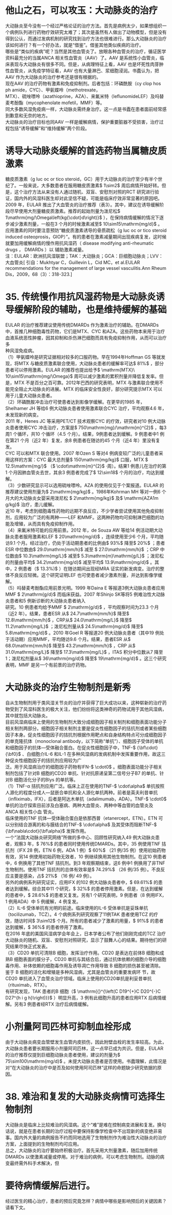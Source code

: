 # 他山之石，可以攻玉：大动脉炎的治疗  
大动脉炎至今没有一个经过严格论证的治疗方法。首先是病例太少，如果想组织一个病例队列进行药物疗效研究太难了；其次是虽然有人做出了动物模型，但是没有得到公认，而通过发病机制的研究找到治疗方法也很难进行。那么大动脉炎的治疗该如何进行？有一个好办法，就是“借鉴”。借鉴其他类似疾病的治疗。  
哪些是“类似的疾病”呢？当然是其他血管炎了。放眼各种血管炎的治疗，循证医学资料最充分的当属ANCA 相关性血管炎（AAV）了。AAV 是系统性小血管炎，临床表现与大动脉炎有很多不同。但是，从病理特征上看，AAV 也是坏死性肉芽肿性血管炎，从免疫学特征看，AAV 也有大量淋巴、浆细胞浸润。书蠹认为，把AAV 作为大动脉炎的治疗参考还是很有根据的。  
现在AAV 的治疗药物有激素和免疫抑制剂。后者包括：环磷酰胺（cy clop hos ph amide，CYC）、甲氨蝶呤（methotrexate，  
MTX）、硫唑嘌呤（azathioprine，AZA）、来氟米特（leﬂunomideLEF）及吗替麦考酚酯（mycophenolate mofetil，MMF）等。  
同大多数风湿免疫病一样，大动脉炎需终身治疗。这一点是书蠹在患者面前经常感到歉意和无奈的地方。  
大动脉炎的治疗目标也同AAV 一样是缓解病情，保护重要脏器不受损害，治疗过程包括“诱导缓解”和“维持缓解”两个阶段。  
#  诱导大动脉炎缓解的首选药物当属糖皮质激素  
糖皮质激素（g luc oc or tico steroid，GC）用于大动脉炎的治疗至少有半个世纪了。一般来说，大多数患者在服用糖皮质激素$ 1\sim2$  周后病情开始好转。但是，这个治疗方法从来没有人通过随机、双盲、安慰剂对照的RCT 研究进行验证，国内外的风湿科医生却对此坚信不疑，可能是临床疗效非常显著的原因吧。  
2009 年，EULAR 推出了大血管炎的治疗推荐（表3）。其中，建议在诱导缓解阶段尽早使用大剂量糖皮质激素。推荐的起始剂量为泼尼松$ 1\mathrm{mg/\Omega\left(kg{\cdot}d\right)}$    ），在保持病情缓解的情况下逐步减少激素剂量，一般在3 个月的时候激素减至$ 10\sim15\mathrm{mg/d}$    。 应用激素的同时要注意预防“糖皮质激素诱导的骨质疏松（g luc oc or tico steroid induced osteoprosis，GIOP）”。有的患者在激素减量期间出现疾病复发，这时候就要加用缓解病情的慢作用抗风湿药（ disease modifying anti-rheumatic drugs ， DMARDs ）以 辅助激素减量。  
注：EULAR：欧洲抗风湿联盟；TAK：大动脉炎；GCA：巨细胞动脉炎；LVV：大血管炎[ 引自：Mukhtyar C，Guillevin L，Cid MC，et al.EULAR recommendations for the management of large  vessel vasculitis.Ann Rheum Dis，2009，68（3）：318-323.]  
# 35. 传统慢作用抗风湿药物是大动脉炎诱导缓解阶段的辅助，也是维持缓解的基础  
EULAR 的治疗推荐建议使用传统DMARDs 作为激素治疗的辅助。在DMARDs 中，首推几种细胞毒性药物，它们是MTX、CYC 和AZA。这些药物本来用于治疗血液系统恶性肿瘤，因其抑制和杀伤淋巴细胞而具有免疫抑制作用，从而可以治疗多  
种风湿免疫病。  
（1）甲氨蝶呤是研究证据相对较多的口服药物。早在1994年Hoffman GS 等就发现，将MTX 与糖皮质激素联合使用，大动脉炎患者的缓解率可达$ 81\%$ ，部分患者可以停用激素。EULAR 的推荐也提出给予$ \mathrm{MTX}\ 10\sim15\mathrm{mg/\Omega}$     周可以减少激素的累积剂量并降低复发率。但是，MTX 不是百分之百可靠。2012年巴西的研究表明，MTX 与激素联合使用不能完全阻止大动脉炎的进展。MTX 的临床安全性良好，部分研究提示MTX 可以用于儿童大动脉炎患者。  
（2）环磷酰胺冲击治疗可使患者达到影像学缓解。在更早的1985 年，Shelhamer JH 等给6 例大动脉炎患者使用激素联合CYC 治疗，平均观察4.6 年，未发现新的病变。  
2011 年，Henes JC 等采用PET/CT 技术观察CYC 的疗效，研究者对10 例大动脉炎患者使用CYC 冲击治疗，方案是$ 750\mathrm{mg}/\mathrm{m}^{2}$    ，每3 周1 个循环，共10 个循环（4.5 个月）。结果，9例患者达到缓解。9 例患者中1 例在第21 个月（近2 年）复发，余8 例患者在随访的45 个月（近4 年）里没有复发。  
CYC 可以和MTX 联合使用。2007 年Ozen S 等对4 例病变较广泛的儿童患者采用这样的方案：CYC 最大总剂量$ 150\mathrm{mg/kg}$    口服，MTX $ 12.5\mathrm{mg/}$    （$ \cdot\mathrm{m}^{2}$    ·周）。结果1 例患儿在治疗的第1 个月因肺血管炎去世，其余3 例患者完成了$ 12\sim18$  个月的治疗，均达到缓解。  
（3）少数研究显示可以选用硫唑嘌呤。AZA 的使用仅见于个案报道。EULAR 的推荐建议使用剂量为$ 2\mathrm{mg/kg}$    。1986年Kohrman MH 等对一例6 个月大的大动脉炎女婴采用泼尼松 $ 2\mathrm{mg/kg}$     及$ \mathrm{AZA1m g/kg}$     治疗，患儿缓解。  
近10 年，考虑到细胞毒性药物的远期不良反应，不少学者尝试使用其他免疫抑制剂，应用较为广泛的有两种——LEF 和MMF。这两种药物均可抑制淋巴细胞的功能及增殖，从而具有免疫抑制作用。  
（4）来氟米特可能的应用前景。2012 年，de Souza AW 等给14 例活动期大动脉炎患者服用激素和LEF $ 20\mathrm{mg/d}$    ，连续使用至少6 个月，平均随访9.1 个月。经过治疗，仍处于活动期患者的比例由$ 93\%$  降至$ 20\%$ ；患者ESR 中位数由$ 29.0\mathrm{mm/h}$     减至 $ 27.0\mathrm{mm/h}$    ；CRP 中位数由$ 10.3\mathrm{mg/L}$     减至$ 5.3\mathrm{m}\mathrm{g/L}$    ；泼尼松的剂量由平均$ 34.2\mathrm{mg/d}$     减至平均$ 13.9\mathrm{mg/d}$    。其中，2 例患者（$ 13.3\%)$ ）在随访期间出现经MRA 证实的新发病变。治疗的整体不良反应轻微。这个研究证明LEF 也可使患者减少激素剂量，并达到影像学缓解。  
（5）吗替麦考酚酯应用前景光明。1999 年Daina E 等报道3例大动脉炎患者应用MMF $ 2\mathrm{g/d}$     而临床获益。2007 年Shinjo SK等将5 例难治性大动脉炎患者和5 例新诊断的大动脉炎患者纳入  
研究。10 例患者均给予MMF $ 2\mathrm{g/d}$    ，平均观察时间为23.3 个月（近2 年）。结果，患者ESR 从$ 24.7\mathrm{mm/h}$     降至$ 12.8\mathrm{mm/h}$    ，CRP从$ 24.0\mathrm{mg/L}$    降至$ 11.2\mathrm{mg/L}$    ；泼尼松剂量从$ 24.5\mathrm{mg/d}$    降至$ 5.8\mathrm{mg/d}$    。2010 年Goel R 等报道20 例大动脉炎患者（其中19 例处于活动期）应用MMF，平均随访9.6 个月。结果，患者ESR 从$ 68.0\mathrm{mm/h}$    降至$ 43.2\mathrm{mm/h}$    ，CRP 从$ 31.0\mathrm{mg/L}$     降至$ 17.3\mathrm{mg/L}$    ，ITAS 积分中位数从7 降至1；泼尼松剂量从$ 36\mathrm{mg/d}$     降至$ 19\mathrm{mg/d}$    。这三个研究表明，MMF 是另一个有前景的治疗药物。  
#  大动脉炎的治疗生物制剂是新秀  
自从生物制剂用于类风湿关节炎的治疗并获得了巨大成功以来，这种崭新的治疗药物受到了风湿科医生的极大关注，他们纷纷将这类神奇的药物试用于其他风湿病，其中就包括大动脉炎。  
目前风湿病临床上使用的生物制剂大致分成细胞因子相关制剂和细胞表面功能分子相关制剂两部分。细胞因子相关制剂主要是促炎性细胞因子的拮抗剂或者某些细胞因子本身。促炎性细胞因子的拮抗剂根据作用靶点和自身结构特点可分成细胞因子的单克隆抗体（monoclonal antibody，以下简称“单抗”）、细胞因子受体的单抗和细胞因子的抗体—受体融合蛋白。在促炎性细胞因子中，TNF-$ {\bf\cdot}{\bf0}$    、白细胞介IL-6 和IL-1 在多种风湿病的发病机制中发挥重要作用，故这三种促炎性细胞因子的拮抗剂应用较为广  
泛。用于风湿病治疗的细胞因子药物有IFN-$ \cdot0$ 。细胞表面功能分子相关制剂包括了针对B 细胞的CD20 单抗、针对抗原递呈第二信号分子B7 的单抗、针对B 细胞活化分子的Blys 的单抗等。  
（1）TNF-α 拮抗剂应用广泛。临床上正在使用的TNF-$ \cdot\alpha$  单抗按照人源化的程度分成人—鼠嵌合单抗和全人源化单抗两种。前者是英夫利昔单抗（inﬂiximab，IFX），后者是阿达木单抗（adalimumab，ADA）。TNF-$ \cdot0$  单抗的治疗探索目前涉及白塞病、两种大血管炎、两种中等血管的血管炎及 ANCA  相关性小血 管炎。  
临床使用的TNF 抗体—受体融合蛋白是依那西普（etanercept，ETN）。ETN 可以分别结合游离的和与膜结合的TNF-$ \cdot\alpha$  及其受体而阻断TNF-$ {\bf\nabla\cdot}{\bf\alpha}$     发挥作用。  
一个“法国大动脉炎研究网络”所做的多中心、回顾性研究纳入49 例大动脉炎患者，观察3 年，$ 76\%$  的患者同时使用传统DMARDs。其中，35 例使用TNF 拮抗剂（IFX 28 例，ETN 6 例，ADA 1 例）$ 60\%$ （21 例/35 例）使用初始药物有效，另14 例使用初始药物无效者，10 例继续换用其他生物制剂。在这10 例患者中，6 例换用了其他TNF 拮抗剂。到3 年观察期结束，这6 例中1 例换用了非TNF 生物制剂。使用TNF 拮抗剂的总体有效率是$ 74.29\%$ （26 例/35 例）。不良反应主要是感染，占$ 21\%$ （16 例/ 49 例）。  
另外的病例系列研究证实，应用IFX 的102 例大动脉炎患者中，$ 69.61\%$  的患者达到缓解。综合其中11 个研究，$ 32\%$  的患者停用激素。但是，在达到缓解的患者中，$ 28.6\%$  的患者又复发。另有1 个研究表明，9 例患者（8 例用IFX，1 例用ADA）中 5 例缓解，4 例复发。  
（2）IL-6 受体单抗有光明的前途。临床使用的IL-6 受体单抗是妥珠单抗（tocilizumab，TCZ）。4 个病例系列研究观察了11例TAK 患者使用TCZ 的疗效，随访时间$ 3\sim12$  个月。所有的患者减少了激素的用量，$ 91\%$  的患者达到缓解，$ 36\%$  的患者停用了激素。  
在2016 年底的美国风湿病学会年会上，日本学者公布了他们刚刚完成的TCZ 治疗大动脉炎的随机、双盲、安慰剂对照研究，显示了鼓舞人心的结果。期待他们的研究结果尽快正式发表。  
（3）CD20 单抗可清除B 细胞，发挥治疗作用。CD20 是表达在前体B 细胞和成熟B 细胞表面的膜分子，CD20 单抗与其结合后，通过抗体依赖的细胞介导的细胞毒作用、补体依赖的细胞毒作用及诱导凋亡作用导致 B  细胞的损伤甚至被清除。鉴于 B  细胞的活化和增殖是多种风湿病，尤其是血管炎的重要发病环 节，故CD20 单抗进入了血管炎治疗领域。临床上使用的CD20单抗是利妥昔单抗（rituximab，RTX）。  
有研究发现，TAK 患者的B 细胞（$ \mathrm{{}^{\left(C D19^{+}C D20^{-}C D27^{h i g h}\right)}}$    ）明显升高，3 例有此细胞升高的患者应用RTX 后病情缓解。另有3 例患者经RTX 治疗后病情缓解。  
#  小剂量阿司匹林可抑制血栓形成  
由于大动脉炎病变血管壁发生血管内皮损伤，因此附壁血栓的发生率较高。为此，大动脉炎患者要长期服用小剂量阿司匹林，这一点早已成为共识。但是，EULAR 的治疗推荐仅提到巨细胞动脉炎患者使用，建议的剂量为$ 75\sim100\mathrm{mg/d}$    。未提大动脉炎患者是否使用。书蠹理解，此情况是对“在大动脉炎的治疗中是否及如何使用阿司匹林”这样的命题缺少研究依据的原因。  
# 38. 难治和复发的大动脉炎病情可选择生物制剂  
大动脉炎是临床上比较难治的风湿病。这个“难”是难在控制病变进展和复发。换句话说，就是在患者长期的治疗过程中要保持影像学检查中不出现新的病变绝非易事。国内外大量的病例报告不约而同地选用了生物制剂作为难治性大动脉炎的治疗方案，上面提到的生物制剂均可应用。  
总之，大动脉炎的治疗要始终积极治疗。首先采用大剂量激素，随后加用传统DMARDs 以使激素减量或停用。对于难治的病例，可以考虑生物制剂。动脉的病变最终需外科手术解决，但  
# 要待病情缓解后进行。  
经过医生的精心治疗，患者的预后究竟怎样？病情中哪些是影响预后的关键因素？请看下文。  
